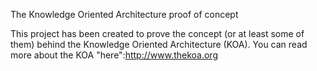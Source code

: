 The Knowledge Oriented Architecture proof of concept

This project has been created to prove the concept (or at least some of them) behind the 
Knowledge Oriented Architecture (KOA). You can read more about the KOA "here":http://www.thekoa.org
